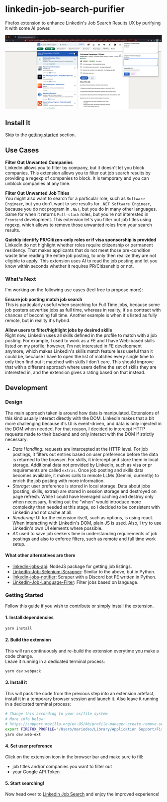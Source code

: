 # linkedin-job-search-purifier

Firefox extension to enhance Linkedin's Job Search Results UX by purifying it with some AI power.

![alt text](ux-screenshot.png)

## Install It

Skip to the [getting started](#getting-started) section.

## Use Cases

**Filter Out Unwanted Companies**  
Linkedin allows you to filter by company, but it doesn't let you block companies. This extension allows you to filter out job search results by providing a regexp of companies to block. It is temporary and you can unblock companies at any time.

**Filter Out Unwanted Job Titles**  
You might also want to search for a particular role, such as `Software Engineer`, but you don't want to see results for `.NET Software Engineer`, because you do not program in `.NET`, but you do in many other languages. Same for when it returns `Full-stack` roles, but you're not interested in `Frontend` development. This extension let's you filter out job titles using regexp, which allows to remove those unwanted roles from your search results.

**Quickly identify PR/Citizen-only roles or if visa sponsorship is provided**  
Linkedin do not highlight whether roles require citizenship or permanent residency. That makes applicants that do not meet those pre-condition waste time reading the entire job posting, to only then realize they are not eligible to apply. This extension uses AI to read the job posting and let you know within seconds whether it requires PR/Citizenship or not.

### What's Next

I'm working on the following use cases (feel free to propose more):

**Ensure job posting match job search**  
This is particularly useful when searching for Full Time jobs, because some job posters advertise jobs as full time, whereas in reality, it's a contract with chances of becoming full time. Another example is when it's listed as fully remote, but in reality it's hybrid.

**Allow users to filter/highlight jobs by desired skills**  
Right now, Linkedin uses all skills defined in the profile to match with a job posting. For example, I used to work as a FE and I have Web-based skills listed on my profile; however, I'm not interested in FE development anymore, which makes Linkedin's skills match feature less useful than it could be, because I have to open the list of matches every single time to only then find out it matched with skills I don't care. This should improve that with a different approach where users define the set of skills they are interested in, and the extension gives a rating based on that instead.

## Development

### Design

The main approach taken is around how data is manipulated. Extensions of this kind usually interact directly with the DOM. Linkedin makes that a bit more challenging because it's UI is event-driven, and data is only injected in the DOM when needed. For that reason, I decided to intercept HTTP requests made to their backend and only interact with the DOM if strictly necessary:

- _Data Handling:_ requests are intercepted at the HTTP level. For job postings, it filters out entries based on user preference before the data is returned to the browser. For skills, it intercept and store them in local storage. Additional data not provided by Linkedin, such as visa or pr requirements are called `extras`. Once job posting and skills data becomes available, it makes calls to remote LLMs (Gemini, currently) to enrich the job posting with more information.
- _Storage:_ user preference is stored in local storage. Data about jobs (posting, skills, extras) are stored in session storage and destroyed on page refresh. While I could have leveraged caching and destroy only when necessary, finding out the "when" would introduce more complexity than needed at this stage, so I decided to be consistent with Linkedin and not cache at all.
- _Rendering:_ UI for the extension itself, such as options, is using react. When interacting with Linkedin's DOM, plain JS is used. Also, I try to use Linkedin's own UI elements where possible.
- _AI:_ used to save job seekers time in understanding requirements of job postings and also to enforce filters, such as remote and full time work setup.

#### What other alternatives are there

- [linkedin-jobs-api](https://github.com/VishwaGauravIn/linkedin-jobs-api): NodeJS package for getting job listings.
- [LinkedIn-Job-Selenium-Scrapper](https://github.com/hossam-elshabory/LinkedIn-Job-Selenium-Scrapper): Similar to the above, but in Python.
- [linkedin-jobs-notifier](https://github.com/hotsno/linkedin-jobs-notifier): Scraper with a Discord bot FE written in Python.
- [Linkedin-Job-Language-Filter](https://github.com/yavuzslmyldz/Linkedin-Job-Language-Filter): Filter jobs based on language.

### Getting Started

Follow this guide if you wish to contribute or simply install the extension.

#### 1. Install dependencies

```bash
yarn install
```

#### 2. Build the extension

This will run continuously and re-build the extension everytime you make a code change.  
Leave it running in a dedicated terminal process:

```bash
yarn dev:webpack
```

#### 3. Install it

This will pack the code from the previous step into an extension artefact, install it in a temporary browser session and launch it. Also leave it running in a dedicated terminal process:

```bash
# Change this according to your os/file system
# More info below:
# https://support.mozilla.org/en-US/kb/profile-manager-create-remove-switch-firefox-profiles
export FIREFOX_PROFILE="/Users/mariodes/Library/Application Support/Firefox/Profiles/development"
yarn dev:web-ext
```

#### 4. Set user preference

Click on the extension icon in the browser bar and make sure to fill:

- job titles and/or companies you want to filter out
- your Google API Token

#### 5. Start searching!

Now head over to [Linkedin Job Search](https://www.linkedin.com/jobs/search/?currentJobId=3903654341) and enjoy the improved experience!
